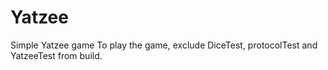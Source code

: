 # Yatzee
Simple Yatzee game
To play the game, exclude DiceTest, protocolTest and YatzeeTest from build. 
